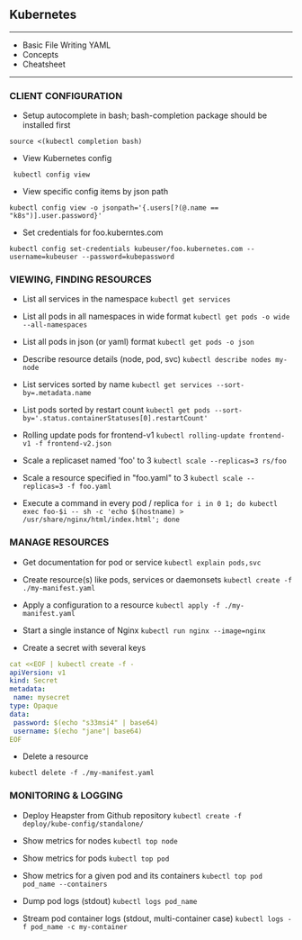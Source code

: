## Kubernetes
***************
 
* Basic File Writing YAML
* Concepts
* Cheatsheet

*****************

### CLIENT CONFIGURATION


- Setup autocomplete in bash; bash-completion package should be installed first

``` source <(kubectl completion bash) ```

- View Kubernetes config

``` kubectl config view```

- View specific config items by json path

``` kubectl config view -o jsonpath='{.users[?(@.name == "k8s")].user.password}' ```

- Set credentials for foo.kuberntes.com

``` kubectl config set-credentials kubeuser/foo.kubernetes.com --username=kubeuser --password=kubepassword ```


### VIEWING, FINDING RESOURCES


- List all services in the namespace
``` kubectl get services ```

- List all pods in all namespaces in wide format
``` kubectl get pods -o wide --all-namespaces ```

- List all pods in json (or yaml) format
``` kubectl get pods -o json ```

- Describe resource details (node, pod, svc)
``` kubectl describe nodes my-node ```

- List services sorted by name
``` kubectl get services --sort-by=.metadata.name ```

- List pods sorted by restart count
```kubectl get pods --sort-by='.status.containerStatuses[0].restartCount'```

- Rolling update pods for frontend-v1
``` kubectl rolling-update frontend-v1 -f frontend-v2.json ```

- Scale a replicaset named 'foo' to 3
``` kubectl scale --replicas=3 rs/foo ```

- Scale a resource specified in "foo.yaml" to 3
``` kubectl scale --replicas=3 -f foo.yaml ```

- Execute a command in every pod / replica
``` for i in 0 1; do kubectl exec foo-$i -- sh -c 'echo $(hostname) > /usr/share/nginx/html/index.html'; done ```


### MANAGE RESOURCES


- Get documentation for pod or service
``` kubectl explain pods,svc ```

- Create resource(s) like pods, services or daemonsets
``` kubectl create -f ./my-manifest.yaml ```

- Apply a configuration to a resource
``` kubectl apply -f ./my-manifest.yaml ```

- Start a single instance of Nginx
``` kubectl run nginx --image=nginx ```

- Create a secret with several keys
```yml
cat <<EOF | kubectl create -f -
apiVersion: v1
kind: Secret
metadata:
 name: mysecret
type: Opaque
data:
 password: $(echo "s33msi4" | base64)
 username: $(echo "jane"| base64)
EOF
```

- Delete a resource

``` kubectl delete -f ./my-manifest.yaml ```


### MONITORING & LOGGING


- Deploy Heapster from Github repository
``` kubectl create -f deploy/kube-config/standalone/ ```

- Show metrics for nodes
``` kubectl top node ```

- Show metrics for pods
``` kubectl top pod ```

- Show metrics for a given pod and its containers
``` kubectl top pod pod_name --containers ```

- Dump pod logs (stdout)
``` kubectl logs pod_name ```

- Stream pod container logs (stdout, multi-container case)
``` kubectl logs -f pod_name -c my-container ```

